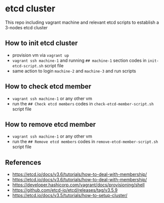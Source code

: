 # etcd cluster
This repo including vagrant machine and relevant etcd scripts to establish a 3-nodes etcd cluster

## How to init etcd cluster
- provision vm via `vagrant up`
- `vagrant ssh machine-1` and running `## machine-1` section codes in `init-etcd-script.sh` script file
- same action to login `machine-2` and `machine-3` and run scripts

## How to check etcd member
- `vagrant ssh machine-1` or any other vm
- run the `## Check etcd members` codes in `check-etcd-member-script.sh` script file

## How to remove etcd member
- `vagrant ssh machine-1` or any other vm
- run the `## Remove etcd members` codes in `remove-etcd-member-script.sh` script file


## References
- https://etcd.io/docs/v3.6/tutorials/how-to-deal-with-membership/
- https://etcd.io/docs/v3.6/tutorials/how-to-deal-with-membership/
- https://developer.hashicorp.com/vagrant/docs/provisioning/shell
- https://github.com/etcd-io/etcd/releases/tag/v3.5.9
- https://etcd.io/docs/v3.5/tutorials/how-to-setup-cluster/
